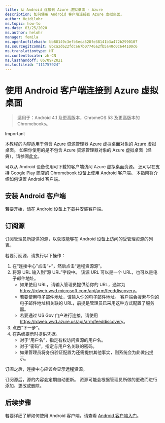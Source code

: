 ```yaml
---
title: 从 Android 连接到 Azure 虚拟桌面 - Azure
description: 如何使用 Android 客户端连接到 Azure 虚拟桌面。
author: Heidilohr
ms.topic: how-to
ms.date: 03/25/2020
ms.author: helohr
manager: femila
ms.openlocfilehash: bb88149c3efb6eca528fe38141b3a472b2990107
ms.sourcegitcommit: 8bca2d622fdce67b07746a2fb5a40c0c644100c6
ms.translationtype: HT
ms.contentlocale: zh-CN
ms.lasthandoff: 06/09/2021
ms.locfileid: "111757924"
---
```

# <a name="connect-to-azure-virtual-desktop-with-the-android-client"></a>使用 Android 客户端连接到 Azure 虚拟桌面

> 适用于：Android 4.1 及更高版本，ChromeOS 53 及更高版本的 Chromebooks。

>[!IMPORTANT]
>本教程的内容适用于包含 Azure 资源管理器 Azure 虚拟桌面对象的 Azure 虚拟桌面。 如果你使用的是不包含 Azure 资源管理器对象的 Azure 虚拟桌面（经典），请参阅[此文](./virtual-desktop-fall-2019/connect-android-2019.md)。

可以从 Android 设备使用可下载的客户端访问 Azure 虚拟桌面资源。 还可以在支持 Google Play 商店的 Chromebook 设备上使用 Android 客户端。 本指南将介绍如何设置 Android 客户端。

## <a name="install-the-android-client"></a>安装 Android 客户端

若要开始，请在 Android 设备上[下载](https://play.google.com/store/apps/details?id=com.microsoft.rdc.androidx)并安装客户端。

## <a name="subscribe-to-a-feed"></a>订阅源

订阅管理员所提供的源，以获取能够在 Android 设备上访问的受管理资源的列表。

若要订阅源，请执行以下操作：

1. 在“连接中心”点击“+”，然后点击“远程资源源”。
2. 将源 URL 输入到“源 URL”字段中。 该源 URL 可以是一个 URL，也可以是电子邮件地址。
   - 如果使用 URL，请输入管理员提供给你的 URL，通常为 <https://rdweb.wvd.microsoft.com/api/arm/feeddiscovery>。
   - 若要使用电子邮件地址，请输入你的电子邮件地址。 客户端会搜索与你的电子邮件地址相关联的 URL，前提是管理员已采用这种方式配置了服务器。
   - 若要通过 US Gov 门户进行连接，请使用 <https://rdweb.wvd.azure.us/api/arm/feeddiscovery>。
3. 点击“下一步”。
4. 在系统提示时提供凭据。
   - 对于“用户名”，指定有权访问资源的用户名。
   - 对于“密码”，指定与用户名关联的密码。
   - 如果管理员将身份验证配置为还需提供其他事实，则系统会为此做出提示。

订阅之后，连接中心应该会显示远程资源。

订阅源后，源的内容会定期自动更新。 资源可能会根据管理员所做的更改而进行添加、更改或删除。

## <a name="next-steps"></a>后续步骤

若要详细了解如何使用 Android 客户端，请查看 [Android 客户端入门](/windows-server/remote/remote-desktop-services/clients/remote-desktop-android/)。
